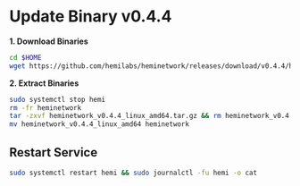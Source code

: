 # Update Binary v0.4.4
**1. Download Binaries**
```bash
cd $HOME
wget https://github.com/hemilabs/heminetwork/releases/download/v0.4.4/heminetwork_v0.4.4_linux_amd64.tar.gz
```

**2. Extract Binaries**
```bash
sudo systemctl stop hemi
rm -fr heminetwork
tar -zxvf heminetwork_v0.4.4_linux_amd64.tar.gz && rm heminetwork_v0.4.4_linux_amd64.tar.gz
mv heminetwork_v0.4.4_linux_amd64 heminetwork
```

## Restart Service
```bash
sudo systemctl restart hemi && sudo journalctl -fu hemi -o cat
```
